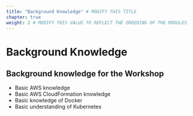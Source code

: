 ```yaml
---
title: "Background Knowledge" # MODIFY THIS TITLE
chapter: true
weight: 2 # MODIFY THIS VALUE TO REFLECT THE ORDERING OF THE MODULES
---
```


<!-- MORE SUBMODULES CAN BE ADDED TO DIVIDE UP THE SETUP INTO SMALLER SECTIONS -->
<!-- COPY AND PASTE THIS SUBMODULE FILE, RENAME, AND CHANGE THE CONTENTS AS NECESSARY -->


<!--# Set Up The Workspace <!-- MODIFY THIS SUBHEADING -->

# Background Knowledge

## Background knowledge for the Workshop <!-- MODIFY THIS SUBHEADING -->

<ul>
    <li> Basic AWS knowledge </li>
    <li> Basic AWS CloudFormation knowledge </li>
    <li> Basic knowledge of Docker </li>
    <li> Basic understanding of Kubernetes  </li>
</ul>

<!--### Next Section Heading <!-- MODIFY THIS HEADING -->
<!--This paragraph block can optionally be utilized to lead into the next section of the workshop.-->

